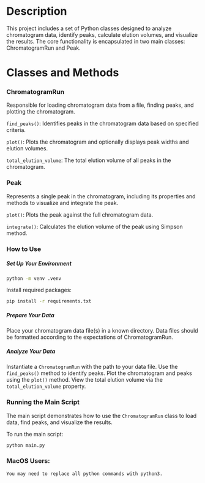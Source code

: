 # Description

This project includes a set of Python classes designed to analyze chromatogram data, identify peaks, calculate elution volumes, and visualize the results. The core functionality is encapsulated in two main classes: ChromatogramRun and Peak.

# Classes and Methods

### ChromatogramRun

Responsible for loading chromatogram data from a file, finding peaks, and plotting the chromatogram.

`find_peaks()`: Identifies peaks in the chromatogram data based on specified criteria.

`plot()`: Plots the chromatogram and optionally displays peak widths and elution volumes.

`total_elution_volume`: The total elution volume of all peaks in the chromatogram.

### Peak

Represents a single peak in the chromatogram, including its properties and methods to visualize and integrate the peak.

`plot()`: Plots the peak against the full chromatogram data.

`integrate()`: Calculates the elution volume of the peak using Simpson method.

### How to Use

##### Set Up Your Environment

```bash
python -m venv .venv
```

Install required packages:

```bash
pip install -r requirements.txt
```

##### Prepare Your Data

Place your chromatogram data file(s) in a known directory. Data files should be formatted according to the expectations of ChromatogramRun.

##### Analyze Your Data

Instantiate a `ChromatogramRun` with the path to your data file.
Use the `find_peaks()` method to identify peaks.
Plot the chromatogram and peaks using the `plot()` method.
View the total elution volume via the `total_elution_volume` property.

### Running the Main Script

The main script demonstrates how to use the `ChromatogramRun` class to load data, find peaks, and visualize the results.

To run the main script:

```bash
python main.py
```

### MacOS Users:

    You may need to replace all python commands with python3.
